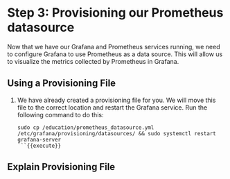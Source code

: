 # Step 3: Provisioning our Prometheus datasource
Now that we have our Grafana and Prometheus services running, we need to configure Grafana to use Prometheus as a data source. This will allow us to visualize the metrics collected by Prometheus in Grafana.

## Using a Provisioning File

1. We have already created a provisioning file for you. We will move this file to the correct location and restart the Grafana service. Run the following command to do this:
   ```
   sudo cp /education/prometheus_datasource.yml /etc/grafana/provisioning/datasources/ && sudo systemctl restart grafana-server
   ```{{execute}}

## Explain Provisioning File
